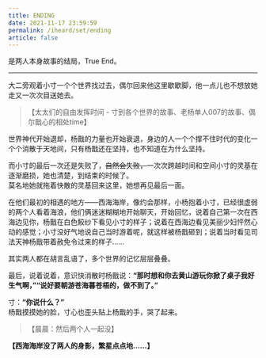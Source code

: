 ```yaml
---
title: ENDING
date: 2021-11-17 23:59:59
permalink: /iheard/set/ending
article: false
---
```


是两人本身故事的结局，True End。

---

大二旁观着小寸一个个世界找过去，偶尔回来他这里歇歇脚，他一点儿也不想放她走又一次次目送她去。

> 【太太们的自由发挥时间 - 寸到各个世界的故事、老杨单人007的故事、偶尔戬心的相处time】

世界神代开始退却，杨戬的力量也开始衰退，身边的人一个个撑不住时代的变化一个个消散于天地间，只有杨戬还在坚持，也不知道在为什么坚持。

而小寸的最后一次还是失败了，~~自然会失败，~~一次次跨越时间和空间小寸的灵基在逐渐磨损，她也清楚，到结束的时候了。  
莫名地她就拖着快散的灵基回来这里，她想再见最后一面。

在他们最初的相遇的地方——西海海岸，像约会那样，小杨抱着小寸，已经很虚弱的两个人看着海浪，他们俩迷迷糊糊地开始聊天，开始回忆，说着自己第一次在西海边见你，杨戬在白色鲛纱下看见小寸的样子；说着在西海边看见美丽少妇怦然心动的感觉；小寸没好气地说自己当时游着呢，就这样被杨戬砸到；说着当时看见司法天神杨戬带着赦免令过来的样子……

其实两人都在胡言乱语了，多个世界的记忆层层叠叠。

最后，说着说着，意识快消散时杨戬说：**“那时想和你去黄山游玩你掀了桌子我好生气啊，”“说好要朝游苍海暮苍梧的，做不到了。”**

寸：**“你说什么？”**  
杨戬摸摸她的脸，寸心也歪头贴上杨戬的手，哭了起来。

> 【晨晨：然后两个人一起没】

**【西海海岸没了两人的身影，繁星点点地……】**

